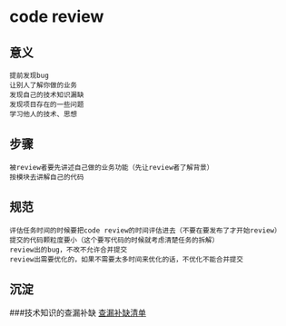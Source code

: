 # code review

## 意义
	提前发现bug
	让别人了解你做的业务
	发现自己的技术知识漏缺
	发现项目存在的一些问题
	学习他人的技术、思想

## 步骤
	被review者要先讲述自己做的业务功能（先让review者了解背景）
	按模块去讲解自己的代码

## 规范
	评估任务时间的时候要把code review的时间评估进去（不要在要发布了才开始review）
	提交的代码颗粒度要小（这个要写代码的时候就考虑清楚任务的拆解） 
	review出的bug，不改不允许合并提交
	review出需要优化的，如果不需要太多时间来优化的话，不优化不能合并提交

## 沉淀

###技术知识的查漏补缺
[查漏补缺清单](http://172.20.207.139:8081/doc/web/#/page/edit/2/77)
